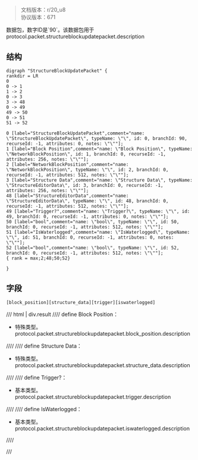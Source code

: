 # <!-- md:samp StructureBlockUpdatePacket -->

> 文档版本：r/20_u8<br/>协议版本：671

<!-- md:samp StructureBlockUpdatePacket -->数据包，数字ID是`90`。该数据包用于protocol.packet.structureblockupdatepacket.description

## 结构

```viz
digraph "StructureBlockUpdatePacket" {
rankdir = LR
0
0 -> 1
1 -> 2
0 -> 3
3 -> 48
0 -> 49
49 -> 50
0 -> 51
51 -> 52

0 [label="StructureBlockUpdatePacket",comment="name: \"StructureBlockUpdatePacket\", typeName: \"\", id: 0, branchId: 90, recurseId: -1, attributes: 0, notes: \"\""];
1 [label="Block Position",comment="name: \"Block Position\", typeName: \"NetworkBlockPosition\", id: 1, branchId: 0, recurseId: -1, attributes: 256, notes: \"\""];
2 [label="NetworkBlockPosition",comment="name: \"NetworkBlockPosition\", typeName: \"\", id: 2, branchId: 0, recurseId: -1, attributes: 512, notes: \"\""];
3 [label="Structure Data",comment="name: \"Structure Data\", typeName: \"StructureEditorData\", id: 3, branchId: 0, recurseId: -1, attributes: 256, notes: \"\""];
48 [label="StructureEditorData",comment="name: \"StructureEditorData\", typeName: \"\", id: 48, branchId: 0, recurseId: -1, attributes: 512, notes: \"\""];
49 [label="Trigger?",comment="name: \"Trigger?\", typeName: \"\", id: 49, branchId: 0, recurseId: -1, attributes: 0, notes: \"\""];
50 [label="bool",comment="name: \"bool\", typeName: \"\", id: 50, branchId: 0, recurseId: -1, attributes: 512, notes: \"\""];
51 [label="IsWaterlogged",comment="name: \"IsWaterlogged\", typeName: \"\", id: 51, branchId: 0, recurseId: -1, attributes: 0, notes: \"\""];
52 [label="bool",comment="name: \"bool\", typeName: \"\", id: 52, branchId: 0, recurseId: -1, attributes: 512, notes: \"\""];
{ rank = max;2;48;50;52}

}

```

## 字段

```title='StructureBlockUpdatePacket'
[block_position][structure_data][trigger][iswaterlogged]
```

/// html | div.result
//// define
Block Position：[<!-- md:samp NetworkBlockPosition -->](../types/networkblockposition.md)

- 特殊类型。protocol.packet.structureblockupdatepacket.block_position.description


////
//// define
Structure Data：[<!-- md:samp StructureEditorData -->](../types/structureeditordata.md)

- 特殊类型。protocol.packet.structureblockupdatepacket.structure_data.description


////
//// define
Trigger?：<!-- md:samp bool -->

- 基本类型。protocol.packet.structureblockupdatepacket.trigger.description


////
//// define
IsWaterlogged：<!-- md:samp bool -->

- 基本类型。protocol.packet.structureblockupdatepacket.iswaterlogged.description


////

///

